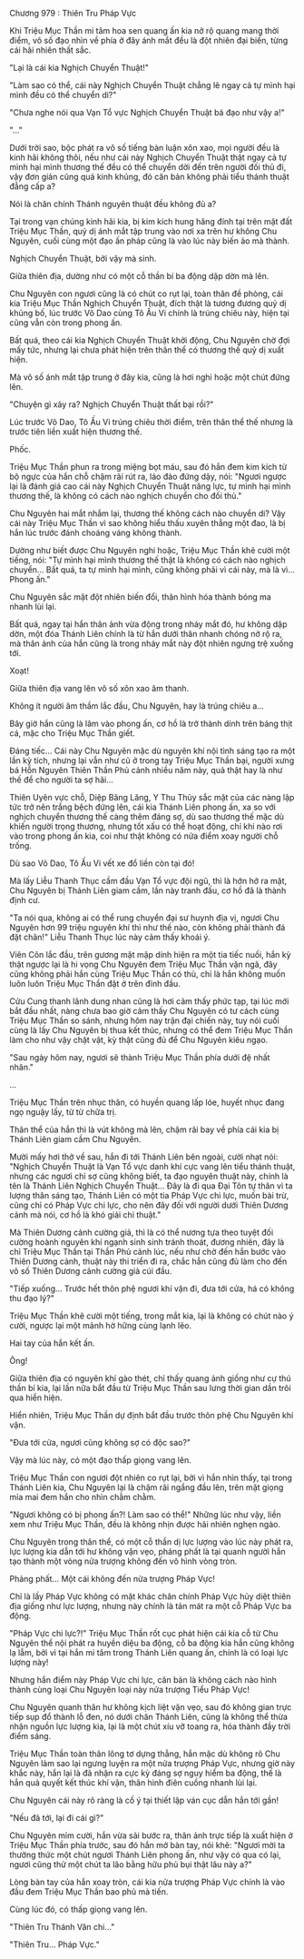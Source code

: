 




Chương 979 : Thiên Tru Pháp Vực


Khi Triệu Mục Thần mi tâm hoa sen quang ấn kia nở rộ quang mang thời điểm, vô số đạo nhìn về phía ở đây ánh mắt đều là đột nhiên đại biến, từng cái hãi nhiên thất sắc.

"Lại là cái kia Nghịch Chuyển Thuật!"

"Làm sao có thể, cái này Nghịch Chuyển Thuật chẳng lẽ ngay cả tự mình hại mình đều có thể chuyển di?"

"Chưa nghe nói qua Vạn Tổ vực Nghịch Chuyển Thuật bá đạo như vậy a!"

"..."

Dưới trời sao, bộc phát ra vô số tiếng bàn luận xôn xao, mọi người đều là kinh hãi không thôi, nếu như cái này Nghịch Chuyển Thuật thật ngay cả tự mình hại mình thương thế đều có thể chuyển dời đến trên người đối thủ đi, vậy đơn giản cũng quá kinh khủng, đó căn bản không phải tiểu thánh thuật đẳng cấp a?

Nói là chân chính Thánh nguyên thuật đều không đủ a?

Tại trong vạn chúng kinh hãi kia, bị kim kích hung hăng đính tại trên mặt đất Triệu Mục Thần, quỷ dị ánh mắt tập trung vào nơi xa trên hư không Chu Nguyên, cuối cùng một đạo ấn pháp cũng là vào lúc này biến ảo mà thành.

Nghịch Chuyển Thuật, bởi vậy mà sinh.

Giữa thiên địa, dường như có một cỗ thần bí ba động dập dờn mà lên.

Chu Nguyên con ngươi cũng là có chút co rụt lại, toàn thân đề phòng, cái kia Triệu Mục Thần Nghịch Chuyển Thuật, đích thật là tương đương quỷ dị khủng bố, lúc trước Võ Dao cùng Tô Ấu Vi chính là trúng chiêu này, hiện tại cũng vẫn còn trong phong ấn.

Bất quá, theo cái kia Nghịch Chuyển Thuật khởi động, Chu Nguyên chờ đợi mấy tức, nhưng lại chưa phát hiện trên thân thể có thương thế quỷ dị xuất hiện.

Mà vô số ánh mắt tập trung ở đây kia, cũng là hơi nghi hoặc một chút đứng lên.

"Chuyện gì xảy ra? Nghịch Chuyển Thuật thất bại rồi?"

Lúc trước Võ Dao, Tô Ấu Vi trúng chiêu thời điểm, trên thân thể thế nhưng là trước tiên liền xuất hiện thương thế.

Phốc.

Triệu Mục Thần phun ra trong miệng bọt máu, sau đó hắn đem kim kích từ bộ ngực của hắn chỗ chậm rãi rút ra, lảo đảo đứng dậy, nói: "Ngươi ngược lại là đánh giá cao cái này Nghịch Chuyển Thuật năng lực, tự mình hại mình thương thế, là không có cách nào nghịch chuyển cho đối thủ."

Chu Nguyên hai mắt nhắm lại, thương thế không cách nào chuyển di? Vậy cái này Triệu Mục Thần vì sao không hiểu thấu xuyên thẳng một đao, là bị hắn lúc trước đánh choáng váng không thành.

Dường như biết được Chu Nguyên nghi hoặc, Triệu Mục Thần khẽ cười một tiếng, nói: "Tự mình hại mình thương thế thật là không có cách nào nghịch chuyển... Bất quá, ta tự mình hại mình, cũng không phải vì cái này, mà là vì... Phong ấn."

Chu Nguyên sắc mặt đột nhiên biến đổi, thân hình hóa thành bóng ma nhanh lùi lại.

Bất quá, ngay tại hắn thân ảnh vừa động trong nháy mắt đó, hư không dập dờn, một đóa Thánh Liên chính là từ hắn dưới thân nhanh chóng nở rộ ra, mà thân ảnh của hắn cũng là trong nháy mắt này đột nhiên ngưng trệ xuống tới.

Xoạt!

Giữa thiên địa vang lên vô số xôn xao âm thanh.

Không ít người âm thầm lắc đầu, Chu Nguyên, hay là trúng chiêu a...

Bây giờ hắn cũng là lâm vào phong ấn, cơ hồ là trở thành dính trên bảng thịt cá, mặc cho Triệu Mục Thần giết.

Đáng tiếc... Cái này Chu Nguyên mặc dù nguyên khí nội tình sáng tạo ra một lần kỳ tích, nhưng lại vẫn như cũ ở trong tay Triệu Mục Thần bại, người xưng bá Hỗn Nguyên Thiên Thần Phủ cảnh nhiều năm này, quả thật hay là như thế để cho người ta sợ hãi...

Thiên Uyên vực chỗ, Diệp Băng Lăng, Y Thu Thủy sắc mặt của các nàng lập tức trở nên trắng bệch đứng lên, cái kia Thánh Liên phong ấn, xa so với nghịch chuyển thương thế càng thêm đáng sợ, dù sao thương thế mặc dù khiến người trọng thương, nhưng tốt xấu có thể hoạt động, chỉ khi nào rơi vào trong phong ấn kia, coi như thật không có nửa điểm xoay người chỗ trống.

Dù sao Võ Dao, Tô Ấu Vi vết xe đổ liền còn tại đó!

Mà lấy Liễu Thanh Thục cầm đầu Vạn Tổ vực đội ngũ, thì là hớn hở ra mặt, Chu Nguyên bị Thánh Liên giam cầm, lần này tranh đấu, cơ hồ đã là thành định cư.

"Ta nói qua, không ai có thể rung chuyển đại sư huynh địa vị, ngươi Chu Nguyên hơn 99 triệu nguyên khí thì như thế nào, còn không phải thành đá đặt chân!" Liễu Thanh Thục lúc này cảm thấy khoái ý.

Viên Côn lắc đầu, trên gương mặt mập dính hiện ra một tia tiếc nuối, hắn kỳ thật ngược lại là hi vọng Chu Nguyên đem Triệu Mục Thần vặn ngã, đây cũng không phải hắn cùng Triệu Mục Thần có thù, chỉ là hắn không muốn luôn luôn Triệu Mục Thần đặt ở trên đỉnh đầu.

Cửu Cung thanh lãnh dung nhan cũng là hơi cảm thấy phức tạp, tại lúc mới bắt đầu nhất, nàng chưa bao giờ cảm thấy Chu Nguyên có tư cách cùng Triệu Mục Thần so sánh, nhưng hôm nay trận đại chiến này, tuy nói cuối cùng là lấy Chu Nguyên bị thua kết thúc, nhưng có thể đem Triệu Mục Thần làm cho như vậy chật vật, kỳ thật cũng đủ để Chu Nguyên kiêu ngạo.

"Sau ngày hôm nay, ngươi sẽ thành Triệu Mục Thần phía dưới đệ nhất nhân."

...

Triệu Mục Thần trên nhục thân, có huyền quang lấp lóe, huyết nhục đang ngọ nguậy lấy, từ từ chữa trị.

Thân thể của hắn thì là vút không mà lên, chậm rãi bay về phía cái kia bị Thánh Liên giam cầm Chu Nguyên.

Mười mấy hơi thở về sau, hắn đi tới Thánh Liên bên ngoài, cười nhạt nói: "Nghịch Chuyển Thuật là Vạn Tổ vực danh khí cực vang lên tiểu thánh thuật, nhưng các ngươi chỉ sợ cũng không biết, ta đạo nguyên thuật này, chính là tên là Thánh Liên Nghịch Chuyển Thuật... Đây là đi qua Đại Tôn tự thân vì ta lượng thân sáng tạo, Thánh Liên có một tia Pháp Vực chi lực, muốn bài trừ, cũng chỉ có Pháp Vực chi lực, cho nên đây đối với người dưới Thiên Dương cảnh mà nói, cơ hồ là khó giải chi thuật."

Mà Thiên Dương cảnh cường giả, thì là có thể nương tựa theo tuyệt đối cường hoành nguyên khí ngạnh sinh sinh tránh thoát, đương nhiên, đây là chỉ Triệu Mục Thần tại Thần Phủ cảnh lúc, nếu như chờ đến hắn bước vào Thiên Dương cảnh, thuật này thi triển đi ra, chắc hẳn cũng đủ làm cho đến vô số Thiên Dương cảnh cường giả cúi đầu.

"Tiếp xuống... Trước hết thôn phệ ngươi khí vận đi, đưa tới cửa, há có không thu đạo lý?"

Triệu Mục Thần khẽ cười một tiếng, trong mắt kia, lại là không có chút nào ý cười, ngược lại một mảnh hờ hững cùng lạnh lẽo.

Hai tay của hắn kết ấn.

Ông!

Giữa thiên địa có nguyên khí gào thét, chỉ thấy quang ảnh giống như cự thú thần bí kia, lại lần nữa bắt đầu từ Triệu Mục Thần sau lưng thời gian dần trôi qua hiển hiện.

Hiển nhiên, Triệu Mục Thần dự định bắt đầu trước thôn phệ Chu Nguyên khí vận.

"Đưa tới cửa, ngươi cũng không sợ có độc sao?"

Vậy mà lúc này, có một đạo thấp giọng vang lên.

Triệu Mục Thần con ngươi đột nhiên co rụt lại, bởi vì hắn nhìn thấy, tại trong Thánh Liên kia, Chu Nguyên lại là chậm rãi ngẩng đầu lên, trên mặt giọng mỉa mai đem hắn cho nhìn chằm chằm.

"Ngươi không có bị phong ấn?! Làm sao có thể!" Những lúc như vậy, liền xem như Triệu Mục Thần, đều là không nhịn được hãi nhiên nghẹn ngào.

Chu Nguyên trong thân thể, có một cỗ thần dị lực lượng vào lúc này phát ra, lực lượng kia dẫn tới hư không vặn vẹo, phảng phất là tại quanh người hắn tạo thành một vòng nửa trượng không đến vô hình vòng tròn.

Phảng phất... Một cái không đến nửa trượng Pháp Vực!

Chỉ là lấy Pháp Vực không có mặt khác chân chính Pháp Vực hủy diệt thiên địa giống như lực lượng, nhưng này chính là tản mát ra một cỗ Pháp Vực ba động.

"Pháp Vực chi lực?!" Triệu Mục Thần rốt cục phát hiện cái kia cỗ từ Chu Nguyên thể nội phát ra huyền diệu ba động, cỗ ba động kia hắn cũng không lạ lẫm, bởi vì tại hắn mi tâm trong Thánh Liên quang ấn, chính là có loại lực lượng này!

Nhưng hắn điểm này Pháp Vực chi lực, căn bản là không cách nào hình thành cùng loại Chu Nguyên loại này nửa trượng Tiểu Pháp Vực!

Chu Nguyên quanh thân hư không kịch liệt vặn vẹo, sau đó không gian trực tiếp sụp đổ thành lỗ đen, nó dưới chân Thánh Liên, cũng là không thể thừa nhận nguồn lực lượng kia, lại là một chút xíu vỡ toang ra, hóa thành đầy trời điểm sáng.

Triệu Mục Thần toàn thân lông tơ dựng thẳng, hắn mặc dù không rõ Chu Nguyên làm sao lại ngưng luyện ra một nửa trượng Pháp Vực, nhưng giờ này khắc này, hắn lại là đã nhận ra cực kỳ đáng sợ nguy hiểm ba động, thế là hắn quả quyết kết thúc khí vận, thân hình điên cuồng nhanh lùi lại.

Chu Nguyên cái này rõ ràng là cố ý tại thiết lập ván cục dẫn hắn tới gần!

"Nếu đã tới, lại đi cái gì?"

Chu Nguyên mỉm cười, hắn vừa sải bước ra, thân ảnh trực tiếp là xuất hiện ở Triệu Mục Thần phía trước, sau đó hắn mở bàn tay, nói khẽ: "Ngươi mời ta thưởng thức một chút ngươi Thánh Liên phong ấn, như vậy có qua có lại, ngươi cũng thử một chút ta lão bằng hữu phủ bụi thật lâu này a?"

Lòng bàn tay của hắn xoay tròn, cái kia nửa trượng Pháp Vực chính là vào đầu đem Triệu Mục Thần bao phủ mà tiến.

Cùng lúc đó, có thấp giọng vang lên.

"Thiên Tru Thánh Văn chi..."

"Thiên Tru... Pháp Vực."




